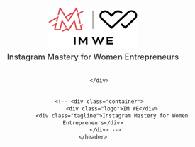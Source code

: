 <header>
        <div class="container" style="text-align:center; padding:20px;">
            <div class="logo" style="margin-bottom:10px;">
                <img src="imgs/logo.png" alt="IM WE Logo"
                    style="width:200px; height:auto; object-fit:contain; display:block; margin:0 auto;">
            </div>
            <div class="tagline" style="font-size:18px; font-weight:500; color:#333;">
                Instagram Mastery for Women Entrepreneurs
            </div>
        </div>

        </div>


        <!-- <div class="container">
                <div class="logo">IM WE</div>
                <div class="tagline">Instagram Mastery for Women Entrepreneurs</div>
            </div> -->
    </header>